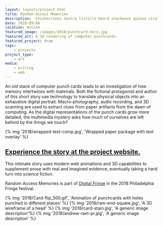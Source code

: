 ```yaml
---
layout: layouts/project.html
title: Random Access Memories
description:  Chicharrones neutra listicle beard snackwave quinoa viral squid tacos single-origin coffee
date: 2018-09-06
location: Online
featured_image: /images/2018/punchcard-hero.jpg
featured_alt: A 3d rendering of computer punchcards.
featured_project: true
tags: 
    - projects
project_type:
    - art
media: 
    - writing
    - web
---
```




An old stack of computer punch cards leads to an investigation of how memory intertwines with materials. Both the fictional protagonist and author of this short story use technology to translate physical objects into an exhaustive digital portrait. Macro-photography, audio recording, and 3D scanning are used to extract clues from paper artifacts from the dawn of computing. As the digital representations of the punch cards grow more detailed, the multimedia mystery asks how much of ourselves are left behind by the things we touch?

{% img '2018/wrapped-text-comp.jpg', 'Wrapped paper package with text overlay' %}

## [Experience the story at the project website.](https://benjaminandrew.net/ram)

This intimate story uses modern web animations and 3D capabilities to supplement prose with real and imagined evidence, eventually taking a hard turn into science fiction.

Random Access Memories is part of [Digital Fringe](https://fringearts.com/list-view/digital-fringe-2018/) in the 2018 Philadelphia Fringe festival.

<div class="gallery-lrg">
{% img '2018/Card-flip_500.gif', 'Animation of punchcards with holes punched in different places' %}
{% img '2018/ram-end-square.jpg', 'A 3D wireframe of a head' %}
{% img '2018/card-stain.jpg', 'A generic image description'%}
{% img '2018/andrew-ram-pr.jpg', 'A generic image description' %}
</div>
